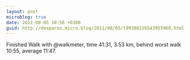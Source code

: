 ```yaml
---
layout: post
microblog: true
date: 2011-08-05 10:56 +0300
guid: http://desparoz.micro.blog/2011/08/05/t99388226543955968.html
---
```

Finished Walk with @walkmeter, time 41:31, 3.53 km, behind worst walk 10:55, average 11:47.
